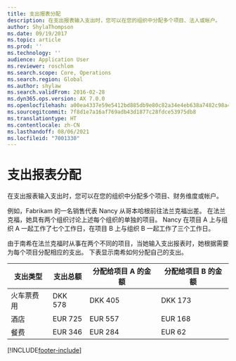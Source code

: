 ```yaml
---
title: 支出报表分配
description: 在支出报表输入支出时，您可以在您的组织中分配多个项目、法人或帐户。
author: ShylaThompson
ms.date: 09/19/2017
ms.topic: article
ms.prod: ''
ms.technology: ''
audience: Application User
ms.reviewer: roschlom
ms.search.scope: Core, Operations
ms.search.region: Global
ms.author: shylaw
ms.search.validFrom: 2016-02-28
ms.dyn365.ops.version: AX 7.0.0
ms.openlocfilehash: a00ea4337e59e5412bd885db9e80c82a34e4eb638a7482c98a4946c44c4d734e
ms.sourcegitcommit: 7f8d1e7a16af769adb43d1877c28fdce53975db8
ms.translationtype: HT
ms.contentlocale: zh-CN
ms.lasthandoff: 08/06/2021
ms.locfileid: "7001330"
---
```

# <a name="expense-report-distributions"></a>支出报表分配

在支出报表输入支出时，您可以在您的组织中分配多个项目、财务维度或帐户。

例如，Fabrikam 的一名销售代表 Nancy 从哥本哈根前往法兰克福出差。 在法兰克福，她具有两个组织讨论上述每个组织的单独的项目。 Nancy 在项目 A 上与组织 A 一起工作了七个工作日，在项目 B 上与组织 B 一起工作了三个工作日。

由于南希在法兰克福时从事在两个不同的项目，当她输入支出报表时，她根据需要为每个项目分配相应的支出。 下表显示南希如何分配自己的支出。


| 支出类型 | 支出总额|分配给项目 A 的金额| 分配给项目 B 的金额 |
|--------------|---------------------|-------------------------------|---------------------------------|
|火车票费用   |DKK 578              |DKK 405                        |DKK 173                          |
|酒店         |EUR 725              |EUR 557                        |EUR 168                          |
|餐费         |EUR 346              |EUR 284                        |EUR 62                           |



[!INCLUDE[footer-include](../includes/footer-banner.md)]